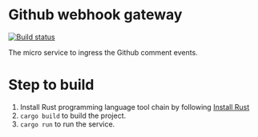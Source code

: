 # Github webhook gateway


[![Build status](https://github.com/Celthi/github-webhook-gateway/actions/workflows/rust.yml/badge.svg)](https://github.com/Celthi/github-webhook-gateway/blob/master/.github/workflows/rust.yml)

The micro service to ingress the Github comment events.

# Step to build

1. Install Rust programming language tool chain by following [Install Rust](https://www.rust-lang.org/tools/install)
2. `cargo build` to build the project.
3. `cargo run` to run the service.
